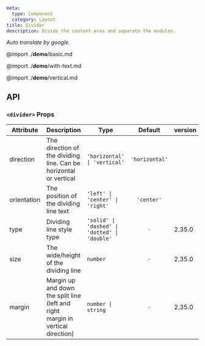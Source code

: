 
```yaml
meta:
  type: Component
  category: Layout
title: Divider
description: Divide the content area and separate the modules.
```

*Auto translate by google.*

@import ./__demo__/basic.md

@import ./__demo__/with-text.md

@import ./__demo__/vertical.md

## API


### `<divider>` Props

|Attribute|Description|Type|Default|version|
|---|---|---|:---:|:---|
|direction|The direction of the dividing line. Can be horizontal or vertical|`'horizontal' \| 'vertical'`|`'horizontal'`||
|orientation|The position of the dividing line text|`'left' \| 'center' \| 'right'`|`'center'`||
|type|Dividing line style type|`'solid' \| 'dashed' \| 'dotted' \| 'double'`|`-`|2.35.0|
|size|The wide/height of the dividing line|`number`|`-`|2.35.0|
|margin|Margin up and down the split line (left and right margin in vertical direction)|`number \| string`|`-`|2.35.0|


